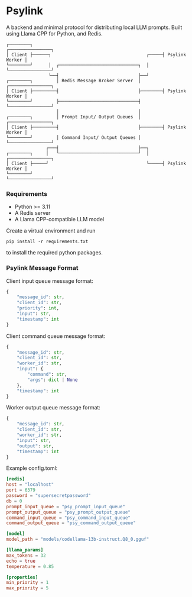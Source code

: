 # Psylink

A backend and minimal protocol for distributing local LLM prompts.
Built using Llama CPP for Python, and Redis.

```
┌────────┐                                                 ┌────────────────┐
│ Client ├──────┐                                    ┌─────┤ Psylink Worker │
└────────┘      │  ┌──────────────────────────────┐  │     └────────────────┘
                └──┤                              ├──┘
┌────────┐         │ Redis Message Broker Server  │        ┌────────────────┐
│ Client ├─────────┤                              ├────────┤ Psylink Worker │
└────────┘         ├──────────────────────────────┤        └────────────────┘
                   │                              │
┌────────┐         │ Prompt Input/ Output Queues  │        ┌────────────────┐
│ Client ├─────────┤                              ├────────┤ Psylink Worker │
└────────┘         │ Command Input/ Output Queues │        └────────────────┘
               ┌───┤                              ├──┐
┌────────┐     │   └──────────────────────────────┘  │     ┌────────────────┐
│ Client ├─────┘                                     └─────┤ Psylink Worker │
└────────┘                                                 └────────────────┘
```

### Requirements

- Python >= 3.11
- A Redis server
- A Llama CPP-compatible LLM model

Create a virtual environment and run 

`pip install -r requirements.txt`

to install the required python packages.

### Psylink Message Format

Client input queue message format:

```python
{
    "message_id": str,
    "client_id": str,
    "priority": int,
    "input": str,
    "timestamp": int
}
```

Client command queue message format:

```python
{
    "message_id": str,
    "client_id": str,
    "worker_id": str,
    "input": {
        "command": str,
        "args": dict | None
    },
    "timestamp": int
}
```

Worker output queue message format:

```python
{
    "message_id": str,
    "client_id": str,
    "worker_id": str,
    "input": str,
    "output": str,
    "timestamp": int
}
```

Example config.toml:

```toml
[redis]
host = "localhost"
port = 6379
password = "supersecretpassword"
db = 0
prompt_input_queue = "psy_prompt_input_queue"
prompt_output_queue = "psy_prompt_output_queue"
command_input_queue = "psy_command_input_queue"
command_output_queue = "psy_command_output_queue"

[model]
model_path = "models/codellama-13b-instruct.Q8_0.gguf"

[llama_params]
max_tokens = 32
echo = true
temperature = 0.85

[properties]
min_priority = 1
max_priority = 5
```